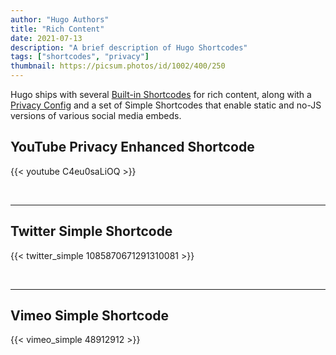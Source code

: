 ```yaml
---
author: "Hugo Authors"
title: "Rich Content"
date: 2021-07-13
description: "A brief description of Hugo Shortcodes"
tags: ["shortcodes", "privacy"]
thumbnail: https://picsum.photos/id/1002/400/250
---
```


Hugo ships with several [Built-in Shortcodes](https://gohugo.io/content-management/shortcodes/#use-hugos-built-in-shortcodes) for rich content, along with a [Privacy Config](https://gohugo.io/about/hugo-and-gdpr/) and a set of Simple Shortcodes that enable static and no-JS versions of various social media embeds.

## <!--more-->

## YouTube Privacy Enhanced Shortcode

{{< youtube C4eu0saLiOQ >}}

<br>

---

## Twitter Simple Shortcode

{{< twitter_simple 1085870671291310081 >}}

<br>

---

## Vimeo Simple Shortcode

{{< vimeo_simple 48912912 >}}
